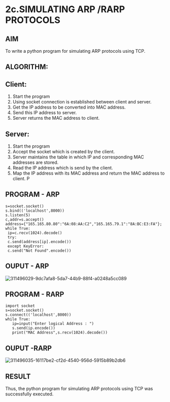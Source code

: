 # 2c.SIMULATING ARP /RARP PROTOCOLS
## AIM
To write a python program for simulating ARP protocols using TCP.
## ALGORITHM:
## Client:
1. Start the program
2. Using socket connection is established between client and server.
3. Get the IP address to be converted into MAC address.
4. Send this IP address to server.
5. Server returns the MAC address to client.
## Server:
1. Start the program
2. Accept the socket which is created by the client.
3. Server maintains the table in which IP and corresponding MAC addresses are
stored.
4. Read the IP address which is send by the client.
5. Map the IP address with its MAC address and return the MAC address to client.
P
## PROGRAM - ARP
```import socket
s=socket.socket()
s.bind(('localhost',8000))
s.listen(5)
c,addr=s.accept()
address={"165.165.80.80":"6A:08:AA:C2","165.165.79.1":"8A:BC:E3:FA"};
while True:
 ip=c.recv(1024).decode()
 try:
 c.send(address[ip].encode())
 except KeyError:
 c.send("Not Found".encode())
```
## OUPUT - ARP
![311496029-9dc7afa8-5da7-44b9-88f4-a0248a5cc089](https://github.com/G-KUMAR05/2c.ARP_RARP_PROTOCOLS/assets/133198953/c0d71b6e-8ad9-4462-a96a-fed613703d0e)

## PROGRAM - RARP
```
import socket
s=socket.socket()
s.connect(('localhost',8000))
while True:
   ip=input("Enter logical Address : ")
   s.send(ip.encode())
   print("MAC Address",s.recv(1024).decode())
```

## OUPUT -RARP
![311496035-16117be2-cf2d-4540-956d-5915b89b2db6](https://github.com/G-KUMAR05/2c.ARP_RARP_PROTOCOLS/assets/133198953/7030fc9e-c154-48e3-a4a5-a5b298ace7cc)

## RESULT
Thus, the python program for simulating ARP protocols using TCP was successfully 
executed.
